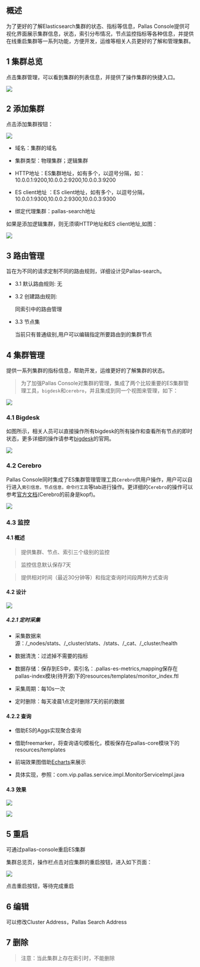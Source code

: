 ## 概述

为了更好的了解Elasticsearch集群的状态、指标等信息，Pallas Console提供可视化界面展示集群信息，状态，索引分布情况，节点监控指标等各种信息，并提供在线重启集群等一系列功能，方便开发，运维等相关人员更好的了解和管理集群。

## 1 集群总览

点击集群管理，可以看到集群的列表信息，并提供了操作集群的快捷入口。

![](image/clusteroverview.png)

## 2 添加集群

  点击添加集群按钮：

  ![](image/addphycluster.PNG)

  - 域名：集群的域名

  - 集群类型：物理集群；逻辑集群

  - HTTP地址：ES集群地址，如有多个，以逗号分隔，如：10.0.0.1:9200,10.0.0.2:9200,10.0.0.3:9200

  - ES client地址 ：ES client地址，如有多个，以逗号分隔，10.0.0.1:9300,10.0.0.2:9300,10.0.0.3:9300

  - 绑定代理集群：pallas-search地址

  如果是添加逻辑集群，则无须填HTTP地址和ES client地址,如图：

![](image/addlogicluster.PNG)

## 3 路由管理

旨在为不同的请求定制不同的路由规则，详细设计见Pallas-search。

- 3.1 默认路由规则: 无
 
- 3.2 创建路由规则:

  同索引中的路由管理
  
- 3.3 节点集

  当前只有普通级别,用户可以编辑指定所要路由到的集群节点


## 4 集群管理

提供一系列集群的指标信息，帮助开发，运维更好的了解集群的状态。

> 为了加强Pallas Console对集群的管理，集成了两个比较重要的ES集群管理工具，`bigdesk`和`cerebro`，并且集成到同一个视图来管理，如下：

![](image/coverview.png)

### 4.1 Bigdesk

如图所示，相关人员可以直接操作所有bigdesk的所有操作和查看所有节点的即时状态，更多详细的操作请参考[bigdesk](https://github.com/hlstudio/bigdesk)的官网。

![](image/bigdesk.png)

### 4.2 Cerebro

Pallas Console同时集成了ES集群管理管理工具`Cerebro`供用户操作，用户可以自行进入`索引信息，节点信息，命令行工具`等tab进行操作。更详细的`Cerebro`的操作可以参考[官方文档](https://github.com/lmenezes/elasticsearch-kopf)(Cerebro的前身是kopf)。

![](image/coverview.png)

### 4.3 监控

#### 4.1 概述

> 提供集群、节点、索引三个级别的监控

> 监控信息默认保存7天

> 提供相对时间（最近30分钟等）和指定查询时间段两种方式查询

#### 4.2 设计

![](image/monitor.png)

##### 4.2.1 定时采集

- 采集数据来源：/_nodes/stats、/_cluster/stats、/stats、/_cat、/_cluster/health

- 数据清洗：过滤掉不需要的指标

- 数据存储：保存到ES中，索引名：.pallas-es-metrics,mapping保存在pallas-index模块(待开源)下的resources/templates/monitor_index.ftl

- 采集周期：每10s一次

- 定时删除：每天凌晨1点定时删除7天的前的数据

#### 4.2.2 查询

- 借助ES的Aggs实现聚合查询

- 借助freemarker，将查询语句模板化，模板保存在pallas-core模块下的resources/templates

- 前端效果图借助[Echarts](https://echarts.baidu.com/)来展示

- 具体实现，参照：com.vip.pallas.service.impl.MonitorServiceImpl.java

#### 4.3 效果

![](image/monitor_cluster.png)

![](image/monitor_index_open.jpg)

## 5 重启

可通过pallas-console重启ES集群

集群总览页，操作栏点击对应集群的重启按钮，进入如下页面：

![](image/clusterRestart.PNG)

点击重启按钮，等待完成重启

## 6 编辑

可以修改Cluster Address，Pallas Search Address

## 7 删除

> 注意：当此集群上存在索引时，不能删除 